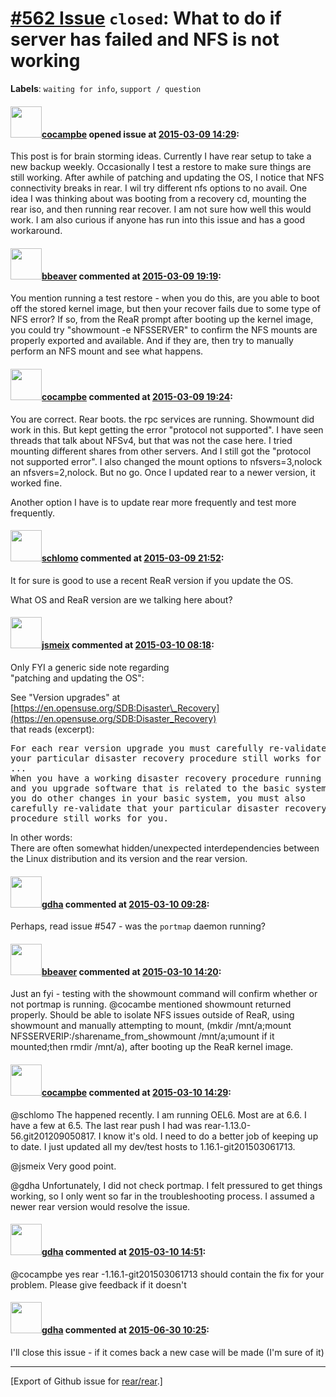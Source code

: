 [\#562 Issue](https://github.com/rear/rear/issues/562) `closed`: What to do if server has failed and NFS is not working
=======================================================================================================================

**Labels**: `waiting for info`, `support / question`

#### <img src="https://avatars.githubusercontent.com/u/2211329?u=4cd2be2e33c0e225dd2ffa8fe52fc0015c498af1&v=4" width="50">[cocampbe](https://github.com/cocampbe) opened issue at [2015-03-09 14:29](https://github.com/rear/rear/issues/562):

This post is for brain storming ideas. Currently I have rear setup to
take a new backup weekly. Occasionally I test a restore to make sure
things are still working. After awhile of patching and updating the OS,
I notice that NFS connectivity breaks in rear. I wil try different nfs
options to no avail. One idea I was thinking about was booting from a
recovery cd, mounting the rear iso, and then running rear recover. I am
not sure how well this would work. I am also curious if anyone has run
into this issue and has a good workaround.

#### <img src="https://avatars.githubusercontent.com/u/7350825?u=2ec61633eda874b17db7b1eb383363444e6064d6&v=4" width="50">[bbeaver](https://github.com/bbeaver) commented at [2015-03-09 19:19](https://github.com/rear/rear/issues/562#issuecomment-77922878):

You mention running a test restore - when you do this, are you able to
boot off the stored kernel image, but then your recover fails due to
some type of NFS error? If so, from the ReaR prompt after booting up the
kernel image, you could try "showmount -e NFSSERVER" to confirm the NFS
mounts are properly exported and available. And if they are, then try to
manually perform an NFS mount and see what happens.

#### <img src="https://avatars.githubusercontent.com/u/2211329?u=4cd2be2e33c0e225dd2ffa8fe52fc0015c498af1&v=4" width="50">[cocampbe](https://github.com/cocampbe) commented at [2015-03-09 19:24](https://github.com/rear/rear/issues/562#issuecomment-77923761):

You are correct. Rear boots. the rpc services are running. Showmount did
work in this. But kept getting the error "protocol not supported". I
have seen threads that talk about NFSv4, but that was not the case here.
I tried mounting different shares from other servers. And I still got
the "protocol not supported error". I also changed the mount options to
nfsvers=3,nolock an nfsvers=2,nolock. But no go. Once I updated rear to
a newer version, it worked fine.

Another option I have is to update rear more frequently and test more
frequently.

#### <img src="https://avatars.githubusercontent.com/u/101384?v=4" width="50">[schlomo](https://github.com/schlomo) commented at [2015-03-09 21:52](https://github.com/rear/rear/issues/562#issuecomment-77951377):

It for sure is good to use a recent ReaR version if you update the OS.

What OS and ReaR version are we talking here about?

#### <img src="https://avatars.githubusercontent.com/u/1788608?u=925fc54e2ce01551392622446ece427f51e2f0ce&v=4" width="50">[jsmeix](https://github.com/jsmeix) commented at [2015-03-10 08:18](https://github.com/rear/rear/issues/562#issuecomment-78011552):

Only FYI a generic side note regarding  
"patching and updating the OS":

See "Version upgrades" at  
[https://en.opensuse.org/SDB:Disaster\_Recovery](https://en.opensuse.org/SDB:Disaster_Recovery)  
that reads (excerpt):

<pre>
For each rear version upgrade you must carefully re-validate that
your particular disaster recovery procedure still works for you.
...
When you have a working disaster recovery procedure running
and you upgrade software that is related to the basic system or
you do other changes in your basic system, you must also
carefully re-validate that your particular disaster recovery
procedure still works for you. 
</pre>

In other words:  
There are often somewhat hidden/unexpected interdependencies between the
Linux distribution and its version and the rear version.

#### <img src="https://avatars.githubusercontent.com/u/888633?u=cdaeb31efcc0048d3619651aa18dd4b76e636b21&v=4" width="50">[gdha](https://github.com/gdha) commented at [2015-03-10 09:28](https://github.com/rear/rear/issues/562#issuecomment-78020266):

Perhaps, read issue \#547 - was the `portmap` daemon running?

#### <img src="https://avatars.githubusercontent.com/u/7350825?u=2ec61633eda874b17db7b1eb383363444e6064d6&v=4" width="50">[bbeaver](https://github.com/bbeaver) commented at [2015-03-10 14:20](https://github.com/rear/rear/issues/562#issuecomment-78062520):

Just an fyi - testing with the showmount command will confirm whether or
not portmap is running. @cocambe mentioned showmount returned properly.
Should be able to isolate NFS issues outside of ReaR, using showmount
and manually attempting to mount, (mkdir /mnt/a;mount
NFSSERVERIP:/sharename\_from\_showmount /mnt/a;umount if it mounted;then
rmdir /mnt/a), after booting up the ReaR kernel image.

#### <img src="https://avatars.githubusercontent.com/u/2211329?u=4cd2be2e33c0e225dd2ffa8fe52fc0015c498af1&v=4" width="50">[cocampbe](https://github.com/cocampbe) commented at [2015-03-10 14:29](https://github.com/rear/rear/issues/562#issuecomment-78064333):

@schlomo The happened recently. I am running OEL6. Most are at 6.6. I
have a few at 6.5. The last rear push I had was
rear-1.13.0-56.git201209050817. I know it's old. I need to do a better
job of keeping up to date. I just updated all my dev/test hosts to
1.16.1-git201503061713.

@jsmeix Very good point.

@gdha Unfortunately, I did not check portmap. I felt pressured to get
things working, so I only went so far in the troubleshooting process. I
assumed a newer rear version would resolve the issue.

#### <img src="https://avatars.githubusercontent.com/u/888633?u=cdaeb31efcc0048d3619651aa18dd4b76e636b21&v=4" width="50">[gdha](https://github.com/gdha) commented at [2015-03-10 14:51](https://github.com/rear/rear/issues/562#issuecomment-78069639):

@cocampbe yes rear -1.16.1-git201503061713 should contain the fix for
your problem. Please give feedback if it doesn't

#### <img src="https://avatars.githubusercontent.com/u/888633?u=cdaeb31efcc0048d3619651aa18dd4b76e636b21&v=4" width="50">[gdha](https://github.com/gdha) commented at [2015-06-30 10:25](https://github.com/rear/rear/issues/562#issuecomment-117116497):

I'll close this issue - if it comes back a new case will be made (I'm
sure of it)

------------------------------------------------------------------------

\[Export of Github issue for
[rear/rear](https://github.com/rear/rear).\]

